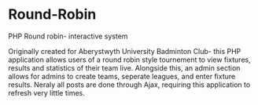 # Round-Robin
PHP Round robin- interactive system

Originally created for Aberystwyth University Badminton Club- this PHP application allows users of a round robin style tournement to view fixtures, results and statistics of their team live. Alongside this, an admin section allows for admins to create teams, seperate leagues, and enter fixture results. Neraly all posts are done through Ajax, requiring this application to refresh very little times.
